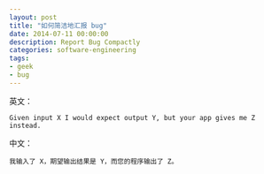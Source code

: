 ```yaml
---
layout: post
title: "如何简洁地汇报 bug"
date: 2014-07-11 00:00:00
description: Report Bug Compactly
categories: software-engineering
tags:
- geek
- bug
---
```

英文：

    Given input X I would expect output Y, but your app gives me Z instead. 

中文：

    我输入了 X，期望输出结果是 Y，而您的程序输出了 Z。

